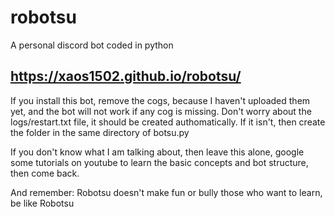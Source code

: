 # robotsu
A personal discord bot coded in python

## https://xaos1502.github.io/robotsu/

If you install this bot, remove the cogs, because I haven't uploaded them yet, and the bot will not work if any cog is missing. Don't worry about the logs/restart.txt file, it should be created authomatically. If it isn't, then create the folder in the same directory of botsu.py

If you don't know what I am talking about, then leave this alone, google some tutorials on youtube to learn the basic concepts and bot structure, then come back.

And remember:
            Robotsu doesn't make fun or bully those who want to learn,
                        be like Robotsu
